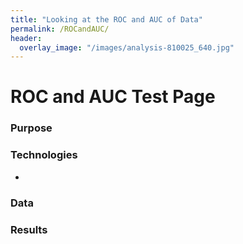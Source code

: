 ```yaml
---
title: "Looking at the ROC and AUC of Data"
permalink: /ROCandAUC/
header:
  overlay_image: "/images/analysis-810025_640.jpg"
---
```

# ROC and AUC Test Page

### Purpose

### Technologies
* 

### Data

### Results